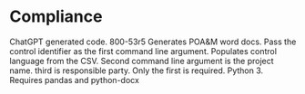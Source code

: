 # Compliance

ChatGPT generated code. 800-53r5 Generates POA&M word docs. Pass the control identifier as the first command line argument. Populates control language from the CSV. Second command line argument is the project name. third is responsible party. Only the first is required. Python 3. Requires pandas and python-docx

